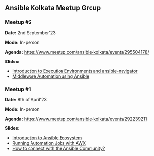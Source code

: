 ## Ansible Kolkata Meetup Group

### Meetup #2

**Date:** 2nd September'23

**Mode:** In-person

**Agenda:** https://www.meetup.com/ansible-kolkata/events/295504178/

**Slides:**

- [Introduction to Execution Environments and ansible-navigator](https://slides.com/kb-perbyte/navigator_story/fullscreen)
- [Middleware Automation using Ansible](2023/september/slides/Middleware_automation_using_Ansible.pdf)


### Meetup #1

**Date:** 8th of April'23

**Mode:** In-person

**Agenda:** https://www.meetup.com/ansible-kolkata/events/292239211

**Slides:**

- [Introduction to Ansible Ecosystem](https://slides.com/kb-perbyte/ansible_ecosystem/fullscreen)
- [Running Automation Jobs with AWX](https://slides.com/nilashishc/awx/fullscreen)
- [How to connect with the Ansible Community?](https://github.com/ansible-community/ansible-kolkata-meetup/blob/main/2023/april/slides/ways_to_join_ansible_community.pptx)
